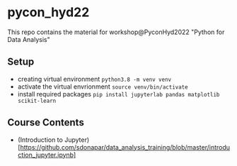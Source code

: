 # pycon_hyd22
This repo contains the material for workshop@PyconHyd2022 "Python for Data Analysis"

## Setup
* creating virtual environment `python3.8 -m venv venv`
* activate the virtual envrionment `source venv/bin/activate`
* install required packages `pip install jupyterlab pandas matplotlib scikit-learn`

## Course Contents

* (Introduction to Jupyter)[https://github.com/sdonapar/data_analysis_training/blob/master/introduction_jupyter.ipynb]


